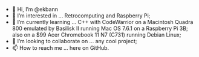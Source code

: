 - 👋 Hi, I’m @ekbann
- 👀 I’m interested in ... Retrocomputing and Raspberry Pi;
- 🌱 I’m currently learning ... C++ with CodeWarrior on a Macintosh Quadra 800 emulated by Basilisk II running Mac OS 7.6.1 on a Raspberry Pi 3B; also on a $99 Acer Chromebook 11 N7 (C731) running Debian Linux;
- 💞️ I’m looking to collaborate on ... any cool project;
- 📫 How to reach me ... here on GitHub.

<!---
ekbann/ekbann is a ✨ special ✨ repository because its `README.md` (this file) appears on your GitHub profile.
You can click the Preview link to take a look at your changes.
--->
